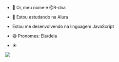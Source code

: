 - 👋 Oi, meu nome é @R-dna

- 🌱 Estou estudando na Alura
- Estou me desenvolvendo na linguagem JavaScript 

- 😄 Pronomes: Ela/dela
- ☀️

![](https://tenor.com/pt-BR/view/naruto-gif-19427546)


<!---
R-dna/R-dna is a ✨ special ✨ repository because its `README.md` (this file) appears on your GitHub profile.
You can click the Preview link to take a look at your changes.
--->
